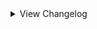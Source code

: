 <details>
<summary>View Changelog</summary>

# 2.22.2
- Added GetEnergyConfig method to community patch's EnergyDrone class - retrieves the current Act's EnergyConfigInfo
- CommunityPatches: Added community config to move pelt price tags to the right of the card
- Experimental: Changed gemified to only reduce a single cost on a card, with priority of Energy > Bones > Gems > Blood
- Fixed positioning errors caused by having multiple custom boss challenge icons
- EnergyConfigInfo's fields can now be modified when initialising a new instance
- Updated installation guide on the ReadMe to match the wiki, added link to wiki.

# 2.22.1
- Added IShieldPreventedDamage and IShieldPreventedDamageInHand ability triggers and interfaces
- Added TriggerBreakShield, wraps BreakShield in an IEnumerator for additional customisation by modders
- Added ICustomExhaustSequence trigger interface for modifying the draw pile exhaustion effect -  use with Opponents
- Fixed board slots being uninteractable if a slot effect with a rulebook interactable was reset
- Removed debug logging related to rulebook redirect coordinates

# 2.22.0
- Added FullBoon objects for each vanilla Boon
- Added 'AllFullBoons' list to BoonManager
- Added support for boons and items appearing in multiple acts' rulebooks
- Added RuleBookRedirectManager and support for rulebook text redirects/page links
- Added additional methods to RuleBookManager: ItemShouldBeAdded, BoonShouldBeAdded, SlotModShouldBeAdded, GetUnformattedPageId
- Added GetFullBoon and GetFullConsumableItemData extension methods
- Added extension methods for adding text redirects to abilities, stat icons, items, boons, slot modifications, and rulebook pages
- Added ModificationType.SetSharedRulebook - used for slot modifications that should share their rulebook entry with other slot modifications
- Added support for multiple rulebook sprites for slot modifications (SetRulebookP03Sprite, SetRulebookGrimoraSprite, SetRulebookMagnificusSprite)
- Added RuleBookController.Instance.OpenToCustomPage
- Added CustomDiskTalkingCard abstract class
- Added TalkingCardManager.NewDisk and TalkingCardManager.CreateDisk
- Fixed RuleBook construction patches having lower patch priority than intended
- Fixed slot modification interactable being enabled when no rulebook entry exists
- Fixed slot modification rulebook pages not working in Act 3
- Fixed rulebook sprites being smaller than normal after flipping to a slot modification rulebook page
- Fixed DiskTalkingCards created through the API not correctly working under certain conditions
- Moved ConsumableItemManager patches to a separate ConsumableItemPatches class
- Modified implementation of rulebook fill page logic to let modders patch the API logic
    - Patch 'RuleBookManagerPatches.FillPage' to do this
- Tweaked how custom rulebook pages are added and detected
- Wiki: Tweaked page for adding custom rulebook sections
- Wiki: Added section on adding text redirects

# 2.21.1
- Fixed RuleBookManager not syncing when playing with no custom rulebook sections

# 2.21.0
- Fixed ability stacks not rendering
- Fixed rendering error when displaying a card with tribes outside of Act 1
- Fixed ResetShields not re-setting lostShield to false under certain conditions
- Fixed RemoveMaxEnergy not working as intended
- Fixed custom AudioClips not loading correctly on Mac OSX
- Added RuleBookManager for adding custom rulebook sections (see wiki for more info)
- Added AllModificationInfos, AllModificationTypes, and modification syncing to SlotModificationManager
- Added additional functionality to SlotModificationManager - Infos now store name and GUID
- Added rulebook entry support for slot modifications - use extension method .SetRulebook() when adding your slot modification
- Added more shield-related extensions
- Added some AbilityInfo-related extensions
- Added ShieldManager.AllShieldAbilities and ShieldManager.AllShieldInfos for easier tracking of custom shield abilities
- Added config to the community patches to add a forced red emission to Undead Cat
- Modified Obsolete warning for Helpers.CustomLine to point to Dialogue.CustomLine

# 2.20.0
- Updated wiki sections for Adding Map Nodes, and Conditional Map Nodes; moved Special Sequencers section to Opponents
- Fixed issues related to challlenge icon sorting when a boss icon is present
- Fixed TalkingCardManager not properly configuring talking cards in Part 3on the page
- Fixed extension properties for CardModificationInfos saved to the save file not consistently loading
- Fixed cards not shaking when losing a shield
- Fixed ShieldManager.BreakShield not being called when a shielded card takes damage
- Added SlotModificationManager for adding behaviour to card slots; see wiki for more info
- Added SaveFileExtensions class
- Added support for cards costing multiple of the same colour Mox
- Added debugging to GetCustomCardCosts method; please let the API folks know if you receive any warnings/errors marked by '[GetCustomCardCosts]'
- Added StatIconInfo.SetRulebookInfo and StatIconInfo.SetAppliesToStats
- Added NodeData.SelectionCondition's ChallengeIsActive and NumChallengesOfTypeActive
- Added PlayableCard.GetShieldCount<\T>() for getting a specific shield ability's NumShield value
- Added new config to the community patches to reduce the size of the price tags during the Buy Pelts sequence
- Added CardModificationInfo.AddNegateAbilities extension method
- Removed leftover debugging related to boss challenge icons and custom costs
- P03 Face Card Displayer can now show card costs other than energy
- Publiciser warnings from the API and Community Patches no longer appear in the console
- SaveFile.CurrentDeck now returns gbcData.deck in Act 2
- DeathShieldLatch can longer target cards with an active shield
- Cards with a broken shield return to their default portrait when regaining their shield
- Shield abilities now use NumShields to determine visual sigil stacking
- CardModificationInfo.SetNameReplacement now accepts null value for the name replacement

# 2.19.5
- Fixed pixel Bones cost icons not appearing when the cost is greater than vanilla amounts
- Fixed interaction where a Gemified card that gives a blue gem doesn't spend the correct resource amount when played
- Fixed active challenges desyncing from the icons when returning to the select challenges screen from a custom screen
- Added pixel icon to Aquasquirrel (courtesy of Zepht)
- Added GetCustomCostAmount extension methods for automatically accounting for whether a custom cost can be negative
- Added support for making custom challenges that use the Final Boss challenge's icon format (occupying the whole column)
- AscensionChallengePaginator's leftArrow and rightArrow fields are now AscensionMenuInteractables
- Changed method name of GenBaseGameChallengs to GenBaseGameChallenges
- Changed Act 1 energy cost choice cardback to match the cost's icon colour
- Changed TestCost.OnPlayed to no longer trigger on negative values
- CustomCardCost.OnPlayed no longer triggers for custom costs with a value of 0 (negative values can still occur)
- Challenges no longer show dependencies/incompatibilies when viewed in the pause menu and end screen

# 2.19.4
- Fixed error when retrieving custom card costs from a card with no custom card costs
- Fixed cards with custom card costs using the pixel cost icons in some circumstances
- Fixed modifications to base Pelt choice amounts not being reflected in-game
- Fixed latched sigils not appearing in Act 3
- Added config to randomise cost choice order
- Added additional functionality to FullCardCost - see wiki and documentation for more info
- Added TestCost class to community patches - can be added to the game by enabling "Test Mode" in the configs
- Added extension methods for setting and getting a custom card cost using the CustomCardCost class instance
- Custom costs now support cost tiers and checking CanBePlayedByTurn2WithHand
- Custom costs' textures now differentiate whether they're from Acts 1, 2, or 3 when storing them post-assemblage
- Card choices when trading Pelts are now positioned correctly for amounts non-divisible by 4
- Modified Act 1 latch patch logic
- Publicised a number of TradePeltSequence patch methods
- Refactored some TradePeltSequence patches
- Reverted undocumented changes to some SniperFix parameter names in previous version

# 2.19.3
- Fixed index error related to Totem sigils
- Fixed index error related to opponent sniper targeting
- Fixed Shield Latch sigil not displaying the first latched sigil
- Added config to community patches to reset Leshy's eye colour after triggering the grizzly bear sequence during boss fights

# 2.19.2
- Fixed activated abilities not being interactable in Act 3
- Fixed cards with costs above vanilla defaults not displaying
- Added debug logs to AddCustomTribesToList (used to add custom Tribes to the list of obtainable Totem tops)

# 2.19.1
- Fixed API not retrieving pixel card costs above 5

# 2.19.0
- Fixed decals added via temporary mods not being cleared from the base card
- Fixed merged and totem sigils being uninteractable if the icon has been flipped vertically
- Fixed pixel Shapeshifter patch not correctly patching DisguiseOutOfBattle
- Fixed temporary decal mods not being removed in Act 1
- Fixed softlock in Part 1 during the boon-gaining sequence
- Fixed all copies of a custom challenge becoming activated/deactivated when the page is reloaded
- Fixed Sentry ability softlocking when the base card dies before all Sentry stacks are triggered
- Fixed softlock when talking card dialogue cannot be parsed in certain conditions
- Added public method GetIjiraqDisguises to pixel Shapeshifter patch for easier modification of Shapeshifter for modders
- Added variant of PeltManager.New
- Added variant of PlayableCard.AllAbilities that accounts for negated abilities in TemporaryMods
- Added support for creating custom card costs using new class CustomCardCost; see wiki for more information
- Added ability to remove gems costs from a card using CardModificationInfos
- Added a number of extension methods for CardModificationInfos (RemoveGemsCost, SetCustomCostId, etc)
- Added helpers for getting TextBox.Style from CardInfo.temple or the chosen ambition
- Rewrote CardModificationInfoManager's id system for setting persistent extended properties in a CardModificationInfo's singletonId
- Rewrote pixel Shapeshifter patch to RevealInBattle to hopefully prevent errors in Act 1
- PeltManager.New now throws an error when getCardChoices is null
- Changed LogLevel of dialogue event insertion message from Info to Debug
- API death cards now use the clean singleton id when creating the death card info mod
- Temporary decal mods are now removed from Act 2 cards instead of being cleared
- Opponent snipers will now target a random slot if there are no opposing cards (previously only targeted the opposing slot)

# 2.18.7
- Fixed softlock during Act 1's final boss cabin/boons sequence 
- Fixed startup errors relating to ShieldManager transpilers
- Fixed resource drone not showing up outside of Act 3
- Fixed latched sigils not visually disappearing when using RemoveTemporaryMod to remove a latch CardModInfo
- Fixed stack sigil icons not correctly replacing the '1' in stackable sigil icons with the appropriate stack number
- Fixed Act 2 Tutor sequence displaying the wrong number of cards above the max of 42
- Fixed temporary mods not correctly updating a card's shield count above 1
- Added extension methods PlayableCard.AllCardModificationInfos(), PlayableCard.RemoveCardModificationInfo()
- Added SpriteType 'PixelStandardButton'
- CustomTriggerFinder now caches the list of non-card triggers before iteration
- ActivatedDamageShieldBehaviour now inherits from DamageShieldBehaviour instead of ActivateAbilityBehaviour
- ActivatedDamageShieldBehaviour now implements the logic from ExtendedActivatedAbilityBehaviour
- Mud Turtle now has a broken shield portrait (identical to its alternate portrait, which is unchanged)
- CardTriggerHandler.RemoveAbility now only destroys the AbilityBehaviour if triggeredAbilities no longer contains the corresponding Ability
- Act 2 Tutor now supports multiple pages of cards

# 2.18.6
- Fixed Royal fight softlocking if config option 'Hide Act 1 Scenery' is set to true
- Fixed activated custom challenges not remaining activated when returning to the challenge screen
- Fixed TransformIntoCardInHand and TransformIntoCardAboveHand not checking for TriggersOncePerStack
- Added missing null checks to ResourceDrone patches
- Added pixel icon to Transformer
- Transformer sigil icon will now display the number of turns till evolution if it's greater than 1
- Transformer and Fledgling sigils now correctly update their display when evolving into another card with the Fledgling/Transformer sigil
- Certain shield-giving effects no longer reset shields to prevent incorrect shield totals
- Improved the 'Custom Card Costs' section of the wiki

# 2.18.5
- Fixed DrawCopyOnDeath creating warnings in the console
- Fixed talking cards locking the camera view when obtained during the Trapper boss's final phase
- Fixed ResourceDrone softlocking during Leshy's goodbye sequence if ConfigDefaultDrone is false
- Added missing null checks
- Added PlayableCard.GetStatIconHealthBuffs()
- Added PlayableCard.TransformIntoCardAboveHand() - variant of TransformIntoCardInHand that incorporates MoveCardAboveHand
- Added FullAbility.SetExtendedProperty for setting an AbilityInfo's custom property during ability creation
- Reverted change to resource drone preventing it from being parented to the scale outside of Act 1
- Improved visual fix for the full pack Pack Rat sequence

# 2.18.4
- Fixed Sniper sigil targeting the wrong side of the board
- Fixed placeholder tribe choice icons being placed incorrectly
- Auto-gen tribe choice texture is now only created if the tribe can be found in tribe choices

# 2.18.3
- Fixed resource drone behaving incorrectly outside of Act 1
- Added null checks to various custom triggers
- Added more extension methods for CardInfo and AbilityInfo
- Added PlayableCard extension methods: AddShieldCount(Ability), AddShieldCount\<T>() and AddShieldCount(Ability), RemoveShieldCount\<T>()
    - These affect the internal numShields field, and do NOT add or remove ability stacks
- Added alternate portrait 'SacrificablePortrait' for when a card can be sacrificed in Act 1 or Act 2 (part of the SetShaking method)
- Added methods for getting the emissive portraits for extra alt portraits (EmissiveSteelTrapPortrait(), EmissiveBrokenShieldPortrait(), etc.)
- Expanded SniperFix sniper logic with additional methods for easier patching and modification:
    - DoSniperLogic() - controls whether to use player or opponent sniper logic
    - DoAttackTargetSlotsLogic() - controls attack logic for each target slot
    - GetValidTargets() - returns the list of card slot the player and opponent can target
    - PlayerTargetSelectedCallback() - called when the player selects a valid target
    - PlayerSlotCursorEnterCallback() - called when the player's cursor enters a slot
    - OpponentSelectTarget() - returns a card slot for the opponent to target and attack
- Revamped the wiki to (hopefully) make it easier to navigate and read through

# 2.18.2
- Fixed abilities marked TriggersOncePerStack not actually triggering once per stack on evolution
- Fixed CardManager.Remove not actually removing cards
- Fixed mods on card clones being lost during card sync
- Added extension methods for setting the emissions for SteelTrap and BrokenShield alt portraits
- Added Config to disable boss scenery for optimization purposes
- Exposed EncounterManager.NewEncounters so JSONLoader may replace existing Encounters
- Refactored Act 1 energy drone movement logic, added support for 'immediate' bool (Default Drone must be true)
- Act 1 energy drone game object is now named 'Part1ResourceDrone'
- Act 1 energy drone is now correctly synced with the scale when Default Drone config is false

# 2.18.1
- Fixed BoxCollider null reference during Act 3 Build-A-Card-Sequencer
- Fixed Act 3 bone displayer screen changing to static whenever P03 changes their face
- Added TryGetGuidAndKeyEnumValue for getting the mod GUID and key from enum value
- Custom regions now store their mod GUID

# 2.18.0
- Fixed SetPixelAbilityIcon() not accepting 22x10 textures for activated abilities
- Fixed IModifyDamageTaken priority sorting being reversed
- Fixed null errors in TakeDamage and custom trigger calls
- Added extension methods for getting emission portraits, setting animated portrait
- Added CustomFields helper for associating data with objects or classes
- Added IModifyDirectDamage, IOnTurnEndInQueue custom triggers
- Custom Tribes now store their name and GUID

# 2.17.0
- Fixed card extension GetAbilityStacks() being able to return a negative value; minimum value is now capped at 0
- Added ability interfaces IModifyDamageTaken, IPreTakeDamage, which trigger at the start of PlayableCard.TakeDamage
- Added PlayableCard extension method ResetShield(Ability) for only resetting shields belonging to a certain ability
- Added ShieldManager class and changed how shields are managed in the game's logic
- Added abstract classes DamageShieldBehaviour and ActivatedDamageShieldBehaviour
- Added support for adding alternate portraits for SteelTrap activation and broken shields
- Added portrait setters SetSteelTrapPortrait(), SetBrokenShieldPortrait(), SetPixelSteelTrapPortrait(), SetPixelBrokenShieldPortrait()
- Added support for adding new language translations
- Added AbilityInfo extension method SetHideSingleStacks(), affecting how stacking sigils are affected by being hidden (see wiki)
- DeathShield ability now has a custom AbilityBehaviour attached to it
- DeathShield ability is no longer passive, and can stack
- TakeDamage trigger now requires damage to be above 0 to activate
- Cards can no longer lose shields from attacks that deal 0 damage
- Damage dealt to cards can no longer go below 0
- Updated the wiki with sections on the additions
- Zombie Parrot is now part of the Avian tribe

# 2.16.1
- Gem Shield sigil now visually applies the Armoured sigil to cards in Act 1

# 2.16.0
- Added interface IGetAttackingSlots for altering the order cards attack in, see the wiki for more information
- Added out-of-turn (cards attacking outside of their owner's turn) damage support
- Added PlayableCard extension method GetAbilityStacks()
- Added PlayableCard extension method TransformIntoCardInHand()
- Moved SlotAttackSlotFixes and SelfAttackDamagePatch from community patches to the API, renamed to SlotAttackSlotPatches and DoCombatPhasePatches respectively
- Made community patch method RandomAbilityPatches.GetRandomAbility public

# 2.15.2
- Fixed cards not evolving correctly if the Fledgling sigil was obtained via card mods (card merge, totem, etc.)
- Moved the Squirrel Orbit community patch into the main API
- Added SetTransformCardId(), GetTransformerCardId() for controlling the Transformer evolution separate of the standard evolution
- Transformer sigil will now also check for a card's API-set TransformerCardId if no card mod is found
- Transformer sigil now also adjusts Blood and Bone costs when transforming
- Transformer sigil now correctly works for cards without a defined evolution/transformation

# 2.15.1
- Fixed Transformer sigil disappearing upon transformation in certain scenarios
- Fixed Act 3 Bone Display checking the wrong card cost, resulting in the display always appearing
- Fixed Act 3 Bone Display null error in certain Acts

# 2.15.0
- Fixed friend cards created by G0LLY not having any mods
- Reverted previous change to cloned CardInfos
- Tweaked RandomAbilityPatches to hopefully prevent obtaining sigils already possessed by the card
- Added cost display support for Act 3
- Added bone counter for Act 3

# 2.14.5
- Cloned CardInfos now only copy over Gemify mods, unless they possess BountyHunterInfo/DeathCardInfo/BuildACardInfo
- Fixed certain card mods duplicating when the card evolve
- Added ResourcesManager.RemoveMaxEnergy, ResourcesManager.ShowRemoveMaxEnergy extension methods

# 2.14.4
- Fixed the first energy cell remaining closed in Act 1 when battle starts
- Added new field to PeltManager.PeltData 'peltTierName' used when trading pelts
- Added extension method PeltData.SetTierName
- The Trader will now speak the correct name of custom pelts when trading with them
- Added DialogueManager.GenerateTraderPeltsEvent for creating custom dialogue events spoken by the Trader when trading a custom pelt
- Added DialogueManager.GenerateRegionIntroEvent for creating the dialogue event played upon entering a custom region

# 2.14.3
- Fixed Act 2 bug relating to stackable sigils and activated sigils in the deck display menu
- Fixed dynamic costs still not working in Act 2
- Fixed dynamic gem costs checking ResourcesManager instead of OpponentGemsManager for opponent cards
- Fixed dynamic costs not checking for owned blue gems
- Fixed dynamic costs not updating energy display correctly
- Changed dynamic costs to patch SetInfo instead of Awake
- Re-added dynamic cost error messages for when the card or card info is null
- Added ResourcesManager.Instance.GemsOfType(GemType) to check for owned gems of the specified type

# 2.14.2
- Fixed Overclock patch not checking for the correct Acts
- Fixed appearance behaviour's Card field always returning null in Act 2
- Added OverridePixelPortrait virtual method to PixelAppearanceBehaviour to allow for changing card portraits in Act 2
- Added CardInfo.SetPixelAlternatePortrait() and Cardinfo.GetPixelAlternatePortrait() for storing alternate pixel portraits
- Re-added SetTerrain method without optional bool parameter
- SwitchToAlternatePortrait and SwitchToDefaultPortrait now work in Act 2 using the above system
- Removed cost-related error spam in Act 2

# 2.14.1
- Custom tribes are now given a placeholder reward cardback if one isn't provided
- Fixed visual error when flipping a custom tribe choice for a tribe without a custom cardback
- Fixed pixel stat icons not hiding the underlying stat number
- Fixed ChooseTarget null exception
- Fixed opponent cards with mods not being created properly (eg Bounty Hunters)
- Fixed being able to ring the bell in Part 2 during the Tutor sequence
- Fixed GBC packs not checking for onePerDeck when selecting possible cards
- Fixed decals added via temporary mods not clearing from cards in Act 2
- Changed what vanilla abilities are marked as Act2Modular (see the Part2ModularAbilities file for the full list)
- Removed leftover debug info during start-up
- Added CardInfo.SetCardTemple()
- Added CardModInfo extension methods SetTemporaryDecal and IsTemporaryDecal (primarily for internal use, maybe you'll find a use for it)
- Added GBCPackManager.ModifyGBCPacks function for altering what cards can be found in GBC card packs

# 2.14.0
- Fixed Sniper duplicating attacks from sigils like Double Strike
- Fixed interaction between Waterborne and Fledgling in Act 2
- Fixed Cuckoo sigil softlocking in Act 2 when making a Raven Egg
- Fixed sigils added via temporary mods not displaying in Act 2
- Fixed hiddenAbilities not affecting sigil display in Act 2
- Fixed Handy sigil visual bug outside of Act 2
- Fixed Shapeshifter special ability in Act 2
- Added pixel sprites for Raven Egg and Cuckoo/Broken Egg
- Added ResourceBankManager.AddDecal(), PlayableCard.AddTemporaryMods(), CardModificationInfo.AddDecalIds
- Added AbilityInfo.SetPixelIcon(string pathToArt), CardInfo.RemoveAppearances(), CardInfo.SetDefaultEvolutionName()
- Added DialogueManager.PlayDialogueEventSafe - combines TextDisplayer.PlayDialogueEvent and DialogueHandler.PlayDialogueHandler for multi-act support
- Added support for directly loading AudioClips via the GramophoneManager
- Added support for adding decals to pixel cards via DecalIds
- Added pixel portrait for Ijiraq
- Added support for changing costs midbattle using CardModificationInfos or a HarmonyPatch
- Changed TranspilerHelpers.LogCodeInscryptions to also function as an extension method for List<CodeInstruction>
- FullSpecialTriggeredAbility now stores the ability name and mod GUID
- Temporary mods can now be used to add decals to a card
- CardRenderInfo.OverrideAbilityIcon now works for Act 2 sigils
- CardInfo.SetTerrain() now has optional parameter 'useTerrainLayout', defaulting to true
- Made method used to add stacks to pixel sigils public
- Updated the wiki

# 2.13.3
- Fixed null error when opening card packs in Act 2
- Fixed pixel cards with activated sigils showing the activated sigil icon twice (does not fix the button obscuring sigils)
- Added new helper class GemsManagerHelpers with helper methods: OpponentHasGems, PlayerHasGems
- Changed how Act 2 descriptions are altered to prevent conflicts
- True Scholar now correctly requires a Blue Gem to be owned prior to use

# 2.13.2
- Fixed Hoarder sigil breaking when used by opponents in Act 2
- Fixed Hodag special ability not working in Act 2
- Fixed cards marked as AffectedByTidalLock not being killed by Tidal Lock when it's on a giant card
- Added card extension methods SetAffectedByTidalLock and HasAlternatePortrait
- Added ability extension method SetPart2Ability
- Added AbilityCardMetaCategory AbilityManager.Part2Modular
- Added pixel portraits for Empty Vessel and its Gemified variants, Ant, Bee, Dam, Chime, and the Tail cards
- Amorphous sigil now works in Act 2
- Vessel Printer sigil now works in Act 2
- Trinket Bearer sigil is now disabled in Act 2
- Hidden abilities are now properly hidden in Act 2
- Fledgling sigil now properly shows the required (up to the number 3) in Act 2
- Fledgling sigil's rulebook description now updates to show the selected card's actual number of required turns
- Squirrel, Aqua Squirrel, and Rabbit are now marked as AffectedByTidalLock
- SteelTrap sigil no longer changes a card's portrait to the closed trap; will now switch to an alternate portrait if it exists

# 2.13.1
- Fixed custom items falling through reality
- Added card extension method IsAffectedByTidalLock
- Mental Gemnastics sigil now works in Act 1
- Tidal Lock sigil now works for non-Moon cards

# 2.13.0
- Fixed DontDestroyOnLoad warnings when using custom items
- Fixed weird spacing for Mox cost textures in Act 1
- Fixed player death cards not inheriting Energy, Mox, or custom costs
- Fixed the hint dialogue for insufficient Energy in Act 1 being the wrong colour
- Fixed ExtendedActivatedAbilityBehaviour discarding negative activation cost modifiers
- Fixed Sniper not accounting for custom sigils that modify attack slots
- Fixed Tutor not working in Act 2
- Added more extension methods to BoardManager
- Added new card extensions SetGemify and SetGemsCost(params GemType[])
- Added catch-all cost textures for when Blood or Bones go above 13
- Added CardModificationInfoManager and DeathCardManager
- Added extended property support and extensions for CardModificationInfo
- Added Blood activation cost support to ExtendedActivatedAbilityBehaviour
- ExtendedActivatedAbilityBehaviour now calls PostActivate() if a card dies from paying the Health cost
- Leshy now recognises death cards with multiple costs in his dialogue
- Leshy will now let you create death cards with up to 8 sigils
- Minor adjustments to some cost textures
- Rearranged order of Mox cost textures to align with order of Mox on the Gem Module
- Removed empty cost textures for Blood, Bones, Energy, Mox from the community patches
- Sniper patch's methods are now public

# 2.12.0
- Fixed ExtendedActivatedAbilityBehaviour's Health cost not subtracting Health correctly
- Fixed softlock in Act 1 during death card creation
- Fixed custom cards that start Gemified not working as intended when obtained in-game
- Potentially fixed softlock when making terrain for a region
- Added further checks to challenge icon-related patch to prevent softlocks
- Added decal, appearance behaviour, and Gemified card support for Act 2 cards
- Added Singleton<OpponentGemsManager> for keeping track of opponent gems
- Added new helper method for creating Sprites from resource files in an assembly
- Added new SpriteType for creating pixel card decals
- Gemified visuals now work correctly for Act 3 opponents
- Cost choice node now offers each Mox colour individually
- Added new config "Default Drone" to change the model and position of the Energy Drone
- Amorphous sigil now activates when used by opponents or obtained via evolution/temp mod
- Owned Mox in Act 1 now updates when a card is hooked by the Angler or via the Hook item

# 2.11.2
- Fixed starter deck custom unlocks not working
- Fixed card icons not being properly centred for starter decks with 4+ cards
- Cards in Acts 2 and 3 can now display up to 8 sigils
- Blood tokens in Act 3 now appear to the side of the board instead of on it
- Blood tokens now stack on each other when there are more than 4

# 2.11.1
- Fixed regions in Act 1 being out of order
- Fixed the console message concerning custom dialogue events not giving the right amount

# 2.11.0
- Refactored how regions are handled by the API to prevent duplicate bosses
- Refactored how bosses are selected to prevent duplicates being encountered
- Changed when modded Ascension data is cleared to allow for editing it post-clear
- Added more descriptive error logs for some commonly encountered errors
- Added config option to reduce the amount of debug info shown in the console
- Added methods to aid in creating encounter turn plans
- Added more methods for interacting with lists, new debug method to aid in making transpilers
- Added ExtendedActivatedAbilityBehaviour class; allows for dynamic costs and Health costs
- Fixed SetOnePerDeck() and SetHideStats() being inaccessible
- Fixed AddCardBlueprint() not setting the replacement card correctly

# 2.10.0
- Completely revamped PeltManager to be more user friendly (Mod breaking)
- Added LocalizationManager for more language support with mods
- Added helper method for custom pelts to change cards trader
- Pelts offered by Trapper capped at 8.
- Pelts offered by Trapper are now randomized if more than 8
- Fixed soft lock at trader when having more pelts than cards to offer 
- Fixed the campfire fix breaking the normal sequence
- Fixed HasCardMetaCategory returning the inverse of its intended value
- Fixed stackable sigils not showing numbers above 9

# 2.9.1
- Fixed the campfire fix breaking the normal sequence

# 2.9.0
- Added talking card support!
- Moved the "CustomLine" struct outside of the Dialogue.Helpers class.
- Fixed tribe choice node being able to offer vanilla tribes with no cards
- Fixed totem choice node being able to offer tops for vanilla tribes with no cards
- Added fallbacks for tribal choice node if there are less than 3 chooseable tribes
- Added fallback to campfire node if you don't have any cards that can be buffed 
- Fixed 'outdated plugins' warning showing up when it shouldn't, tweaked message slightly

# 2.8.1
- Added CardInfo extensions for checking CardMetaCategories, cause why not
- Added DialogueManager for custom dialogue for regions and Custom Color support
- Added ResourceBankManager for custom resources. Avoids doing this for every mod
- Deprecated DialogueEventGenerator (Moved to Dialogue Manager)
- Fixed repeating bosses on regions that have multiple boss possibilities
- Fixed custom props not having a renderer on the top parent and breaking loading regions
- Fixed arrows on the challenges select screen being offscreen at certain resolutions
- Fixed tribe choice node being able to offer custom tribes with no cards
- Fixed being able to get custom totem tops for tribes with no cards

# 2.8.0
- Added support for custom masks
- Fixed sometimes items use the wrong behaviour
- Added more resource and asset bundle helpers

# 2.7.4
- Fixed latch fix modifying the base info
- Fixed stackable abilities activating twice when they shouldn't

# 2.7.3
- Fixed sniper fix not accounting for cards with Repulsive ability
- Fixed latch abilities not working in Act 2
- Added ExtendedProperties for abilities
- Added new ability setter SetTriggersOncePerStack for controlling the behaviour of stackable abilities after a card evolves
- Added new helper methods for creating cards: SetOnePerDeck, SetHideStats
- Added new helper methods for abilities: SetCanStack, SetTriggersOncePerStack, SetActivated, SetPassive, SetConduit, SetConduitCell
- Added new remover methods for cards: RemoveAbilities, RemoveAbilitiesSingle, RemoveTraits, RemoveTribes

# v2.7.2
- Added `CanActivateOutsideBattles` extension method to ConsumableItemData so they can be used outside of battles.
- Added Missing Tribe Icon fallback texture for totem tops when a tribe has no icon
- Changed TotemManager to accept a `CompositeTotemPiece` type for custom behaviour other than always a custom icon
- Fixed lag when entering gain consumable item map node
- Fixed crash when using custom consumable items
- Fixed hard lock when getting totem top that doesn't have an icon
- Fixed Pack Rat card object not having the correct background during the item node sequence
- Fixed Latch abilities removing stat boosts when latching a card
- Fixed latched abilities not properly rendering in some acts

# v2.7.1
- Changed Pelt Manager to no longer have an interface for future safety! (NOTE This will break all mods with custom pelts!)
- Added Squirrel tribe art (Thanks Drift!)
- Fixed Green Gem stat icon showing as a black square in act 1
- Fixed Green Gem stat icon not appearing in rulebook
- Fixed Squirrel totem top causing NMA when using custom totem tops
- Fixed being unable to play cards with a Blood cost above 4 via sacrifices

# v2.7.0
- Added support for custom pelts
- Added support for converting audio files to AudioClip objects
- Added support for adding custom tracks to the Gramophone
- Added support for adding custom audio files
- Warning message for outdated plugins now lists the outdated plugins
- Energy Drone now tweens with the scales, kinda
- Fixed visual bug where energy cells didn't start closed in successive battles

# v2.6.0
- Added support for custom consumable items using a choice of a few models
- Added support for custom consumable card in a bottle items
- Added support for custom consumable items with a custom model
- Added more helper extensions for checking abilities, traits, special abilities
- Fixed null instances in Act 2 spamming the console with warnings

# v2.5.3
- Added support for custom card unlock requirements
- Fixed non-giant cards with Omni Strike not directly attacking their opposing slot when there are no opposing cards
- Fixed cards attacking their own side of the board during combat not adding damage to the correct side of the scale
- Fixed an issue where a challenge would go missing if you had more than 14 installed

# v2.5.2
- Fixed the sentry fix overriding patches to SlotAttackSlot

# v2.5.1
- Reverted part of the sentry fix that was causing problems
- Made it easier to override the default totem head

# v2.5.0
- Added support for custom totem heads
- Custom Tribes now appear as a totem in the Wood Carver nodes
- Fixes for Sentry ability in Act 1 relating to PackMule, Loose Tail, and enemy totems
- Fixed stacked ability icons causing issues when trying to render numbers on some sigil icons
- Fixed Latches not working in Act 1

# v2.4.2
- Switched to debug version

# v2.4.1
- Fixed Sentry ability not working properly in Act for players or opponents

# v2.4.0
- Reworked challenges
- Fixed gemified opponent cards not working properly
- Fixed stat icons in Act 3

# v2.3.0
- Fixed orange gem not counting towards passive attack
- Fixed PackMule special ability not working on the player's side
- Fixed Mox cost choice node not working
- Fixed boon rulebook and removal
- Fixed tribe choice nodes
- Fixed error caused by passing null when assigning a custom tail portrait
- Improved activated ability fix
- Improved some extensions and attack buffs
- Fixes for starter decks
- Fixes for custom regions, more customisation when creating one
- Added more extensions
- Fixed stat icon rendering for Act 3

# v2.2.0
- Added an interface that triggers when cards are facedown
- Updated custom artwork for GBC numbers
- Fixed flipped icons spamming the log with warnings
- Fixed Tribe API breaking mods that use CardbackTexture
- Added custom combat triggers
- Added more custom extensions
- Fixed Latch abilities in Act 1
- Fixed extension methods for setting custom flipped portrait affecting the wrong card
- Fixed optimisation issues caused by passive attack bufs
- Fixed activated sigils
- Added node manager for custom nodes
- Fixed cards getting buffs after the game ends

# v2.1.0
- Fixed blurry portraits when playing on low graphics settings

# v2.0.3
- Added support for custom tribes and boons
- Added config option to opt of custom cost renders for Act 2 cards
- Refactored and added documentation for CardExtensions

# v2.0.2
- Improved the process of creating stat icons to automatically register and add the corresponding special ability
- Added log warnings for improperly registered cards

# v2.0.1
- Bugfix for SaveData

# v2.0
- Rewritten to use base game objects

# v1.13.0
- Added support for custom card backgrounds, dialogs, encounters and talking cards
- Fixes to abilities loading and stackable custom abilities

# v1.12.1
- Bugfix so CustomCard doesn't wipe ability information.

# v1.12
- Fixes params.
- Adds feature for special abilities and special stat icons.
- Added support for emissions.

# v1.11
- Added support for more identifiers

# v1.10.1
- Fix for abilities which do not have identifier.

# v1.10
- Added ability identifiers.

# v1.9.1
- Added support for mox.
- Forced ability texture to point filter.

# v1.9
- Added config options for energy.

# v1.8.2
- Fixed appearanceBehaviour (again).

# v1.8.1
- Fix pixelTex dimensions.

# v1.8
## Not compatible with v1.7.2
- Changes to using TypeMapper.

# v1.7.2
- Fixed error when not adding any abilities.

# v1.7.1
- Fixed appearance behaviours not loading properly.

# v1.7
- Added support for custom abilities!

# v1.6
- Changed textures to point filter to reduce blur.

# v1.5.2
- Enabled fix for evolveParams and some other disabled options.

# v1.5.1
- Fix to accessing private instance for regions.

# v1.5
## Not compatible with v1.4
- Changed all references to API including guid.

# v1.4
- Set up support for customising and adding regions.

# v1.3
- Set up project to work as a library for other plugins to use.

# v1.2.1.1
- Fixed previous patch.

# v1.2.1
- Fixed cards not being inserted into the card pool on chapter select.

# v1.2
## Not compatible with v1.1
- Added customising default cards through CustomCard.
- Custom cards are added via the **CustomCard** constructor rather than through the **AddCard** method.

# v1.1
- Hooked into a much more sensible method to load the cards into the card pool.

</details>
